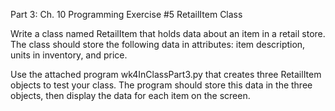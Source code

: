 Part 3: Ch. 10 Programming Exercise #5
RetailItem Class

Write a class named RetailItem that holds data about an item in a retail store. The class should store 
the following data in attributes: item description, units in inventory, and price.

Use the attached program wk4InClassPart3.py that creates three RetailItem objects to test your class. 
The program should store this data in the three objects, then display the data for each item on the screen.